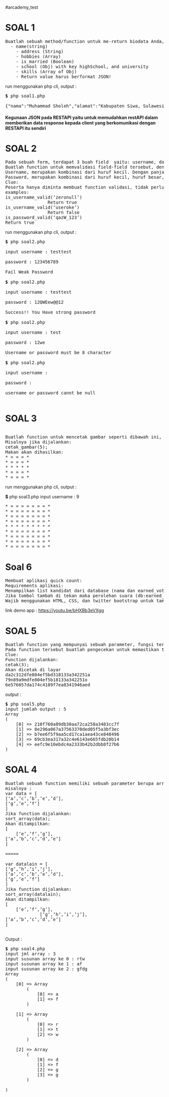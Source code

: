 #arcademy_test

<h1> SOAL 1 </h1>

<pre>
Buatlah sebuah method/function untuk me-return biodata Anda, dengan ketentuan
  - name(string)
	- address (String)
	- hobbies (Array)
	- is_married (Boolean)
	- school (Obj) with key highSchool, and university
	- skills (Array of Obj)
	- Return value harus berformat JSON!
</pre>

run menggunakan php cli, output : 

<pre><strong>$</strong> php soal1.php</br> 
{"nama":"Muhammad Sholeh","alamat":"Kabupaten Siwa, Sulawesi Selatan","hobby":["Nonton","Membaca","Berpikir"],"merit":false,"school":{"HighScool":"SMAN 1 SAWERIGADI","University":"HALU OLEO UNIVERSITY"},"skill":[{"Manajemen":"Sedang","Disiplin":"Sedang"},{"Desain":["Photoshop","Inkscape"],"Programming":["PHP","Java"]}]}
</pre>

<h4>Kegunaan JSON pada RESTAPI yaitu untuk memudahkan restAPI dalam memberikan data response kepada client yang berkomunikasi dengan RESTAPI itu sendiri</h4>

<h1> SOAL 2 </h1>

<pre>
Pada sebuah form, terdapat 3 buah field  yaitu: username, dan password.
Buatlah function untuk memvalidasi field-field tersebut, dengan requirement sebagai berikut:
Username, merupakan kombinasi dari huruf kecil. Dengan panjang tepat 8 karakter.
Password, merupakan kombinasi dari huruf kecil, huruf besar, angka, dan karakter spesial. Dengan panjang minimal 8 karakter.
Clue:
Peserta hanya diminta membuat function validasi, tidak perlu membuat form HTML.
examples:
is_username_valid(‘zeronull’)
				Return true
is_username_valid(‘useroke’)
				Return false
is_password_valid(‘qazW_123’)
Return true
</pre>

run menggunakan php cli, output : 

<pre><strong>$</strong> php soal2.php </br>
input username : testtest</br>
password : 123456789</br>
Fail Weak Password</br>
<strong>$</strong> php soal2.php</br>
input username : testtest</br>
password : 12QWEew@@12</br>
Success!! You Have strong password</br>
<strong>$</strong> php soal2.php </br>
input username : test</br>
password : 12we</br>
Username or password must be 8 character</br>
<strong>$</strong> php soal2.php </br>
input username :</br> 
password : </br>
username or password cannt be null</br>
</pre>

<h1>SOAL 3</h1>

<pre> 
Buatlah function untuk mencetak gambar seperti dibawah ini, yang mempunyai sebuah parameter sebagai panjang lebar/tinggi gambar. Parameter harus merupakan bilangan ganjil:
Misalnya jika dijalankan:
cetak_gambar(5);
Makan akan dihasilkan:
* = = = * 
* = = = * 
* * * * * 
* = = = * 
* = = = *
</pre>

run menggunakan php cli, output :

<strong>$</strong> php soal3.php 
input username : 9
<pre>* = = = = = = = * 
* = = = = = = = * 
* = = = = = = = * 
* = = = = = = = * 
* * * * * * * * * 
* = = = = = = = * 
* = = = = = = = * 
* = = = = = = = * 
* = = = = = = = * 
</pre>

<h1>Soal 6</h1>

<pre>
Membuat aplikasi quick count:
Requirements aplikasi:
Menampilkan list kandidat dari database (nama dan earned_vote) beserta tombol tambah.
Jika tombol tambah di tekan maka perolehan suara (db:earned_vote) calon kandidat akan terupdate bertambah, dan tampilan “Perolehan suara” akan berubah sesuai database.
Wajib menggunakan HTML, CSS, dan twitter bootstrap untuk tampilan, diusahakan responsive untuk tampilan handphone. Bahasa pemrograman bebas.
</pre>

link demo app : https://youtu.be/bHXBb3eVXgg


<h1>SOAL 5</h1>

<pre>
Buatlah function yang mempunyai sebuah parameter, fungsi tersebut mempunyai tugas untuk  mencetak string acak sepanjang 32 karakter sebanyak jumlah parameter.
Pada function tersebut buatlah pengecekan untuk memastikan tidak ada string(data) yang sama.
Clue:
Function dijalankan:
cetak(3);
Akan dicetak di layar
da2c312dfe804ef5bd318133a342251a
79n89a9mdfe804ef5b18133a342251o
6e576057da174c4189f7ea8341946aed
</pre>

output : 

<pre>
<strong>$</strong> php soal5.php
input jumlah output : 5
Array
(
    [0] => 210f760a89db30aa72ca258a3483cc7f
    [1] => 8e296a067a37563370ded05f5a3bf3ec
    [2] => b7ee6f5f9aa5cd17ca1aea43ce848496
    [3] => 69cb3ea317a32c4e6143e665fdb20b14
    [4] => eefc9e10ebdc4a2333b42b2dbb8f27b6
)
</pre>

<h1>SOAL 4</h1>

<pre>
Buatlah sebuah function memiliki sebuah parameter berupa array yang berisi array yang berisi abjad, yang mempunyai tugas untuk mengurutkan array terpendek ke terpanjang, dan juga mengurutkan abjad di dalamnya dari a ke z. Dilarang menggunakan built in function array_multisort
misalnya :
var data = [
[‘a’,’c’,’b’,’e’,’d’],
[‘g’,’e’,’f’]
]
Jika function dijalankan:
sort_array(data);
Akan ditampilkan:
[
	[‘e’,’f’,’g’],
[‘a’,’b’,’c’,’d’,’e’]
]

=====

var datalain = [
[‘g’,’h’,’i’,’j’],
[‘a’,’c’,’b’,’e’,’d’],
[‘g’,’e’,’f’]
]
Jika function dijalankan:
sort_array(datalain);
Akan ditampilkan:
[
	[‘e’,’f’,’g’],
             [‘g’,’h’,’i’,’j’],
[‘a’,’b’,’c’,’d’,’e’]
]

</pre>

Output : 

<pre>
<strong>$</strong> php soal4.php
input jml array : 3
input susunan array ke 0 : rtw
input susunan array ke 1 : af
input susunan array ke 2 : gfdg
Array
(
    [0] => Array
        (
            [0] => a
            [1] => f
        )

    [1] => Array
        (
            [0] => r
            [1] => t
            [2] => w
        )

    [2] => Array
        (
            [0] => d
            [1] => f
            [2] => g
            [3] => g
        )

)
</pre>
